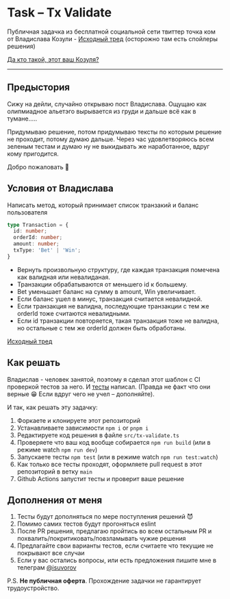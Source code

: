 # Task – Tx Validate

Публичная задачка из бесплатной социальной сети твиттер точка ком от Владислава Козули - [Исходный тред](https://twitter.com/vladkozulya/status/1755209744057299174/photo/1) (осторожно там есть спойлеры решения)


[Да кто такой, этот ваш Козуля?](https://www.youtube.com/watch?v=pfyn8dgPBUg)

-----

## Предыстория 
Сижу на дейли, случайно открываю пост Владислава. 
Ощущаю как олипмиадное альетэго вырывается из груди и дальше всё как в тумане..... 

Придумываю решение, потом придумываю тексты по которым решение не проходит, потому думаю дальше. Через час удовлетворяюсь всем зеленым тестам и думаю ну не выкидывать же наработанное, вдруг кому пригодится.

Добро пожаловать 🖖

## Условия от Владислава

Написать метод, который принимает список транзакий и баланс пользователя 

```typescript
type Transaction = {
  id: number;
  orderId: number;
  amount: number;
  txType: 'Bet' | 'Win';
}
```

- Вернуть произвольную структуру, где каждая транзакция помечена как валидная или невалиданая.
- Транзакции обрабатываются от меньшего id к большему.
- Bet уменьшает баланс на сумму в amount, Win увеличивает.
- Если баланс ушел в минус, транзакция считается невалидной.
- Если транзакция не валидна, последующие транзакции с тем же orderId тоже считаются невалидными.
- Если id транзакции повторяется, такая транзакция тоже не валидна, но остальные с тем же orderId должен быть обработаны.

[Исходный тред](https://twitter.com/vladkozulya/status/1755209744057299174/photo/1)

## Как решать

Владислав - человек занятой, поэтому я сделал этот шаблон с CI проверкой тестов за него. И [тесты](https://github.com/isuvorov/tx-validate/blob/main/tests/tx-validate.test.ts) написал. (Правда не факт что они верные 😁 Если вдруг чего не учел – дополняйте).

И так, как решать эту задачку:

1. Форкаете и клонируете этот репозиторий
2. Устанавливаете зависимости `npm i` or `pnpm i`
3. Редактируете код решения в файле `src/tx-validate.ts`
4. Проверяете что ваш код вообще собирается `npm run build` (или в режиме watch `npm run dev`)
5. Запускаете тесты `npm test` (или в режиме watch `npm run test:watch`)
6. Как только все тесты проходят, оформляете pull request в этот репозиторий в ветку `main`
7. Github Actions запустит тесты и проверит ваше решение 

## Дополнения от меня 

1. Тесты будут дополняться по мере поступления решений 😈
2. Помимо самих тестов будут прогоняться eslint
3. После PR решения, предлагаю пройтись во всем остальным PR и похвалить/покритиковать/повзламывать чужие решения
4. Предлагайте свои варианты тестов, если считаете что текущие не покрывают все случаи
5. Если у вас остались вопросы, или есть предложения пишите мне в телеграм [@isuvorov](https://t.me/isuvorov)

P.S. **Не публичная оферта**. Прохождение задачки не гарантирует трудоустройство.
